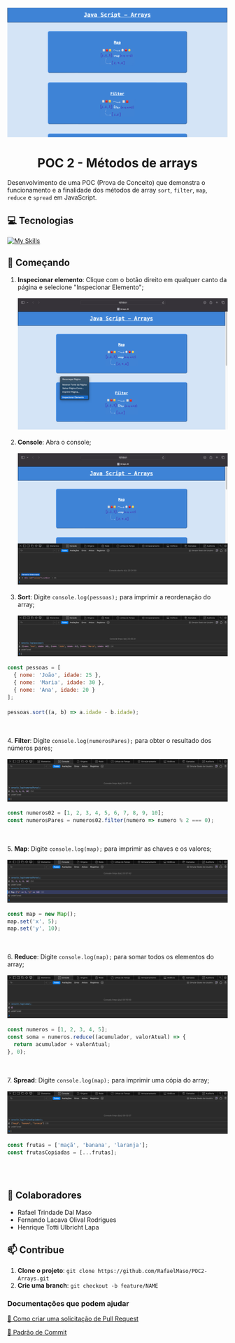 <p align="center">
  <img src="home-page.png" alt="POC2-Arrays">
</p>

<h1 align="center" style="font-weight: bold;">POC 2 - Métodos de arrays</h1>

Desenvolvimento de uma POC (Prova de Conceito) que demonstra o funcionamento e a finalidade dos métodos de array ```sort```, ```filter```, ```map```, ```reduce``` e ```spread``` em JavaScript.

<h2 id="tecnologias">💻 Tecnologias</h2>

[![My Skills](https://skillicons.dev/icons?i=html,css,js&theme=light)](https://skillicons.dev)

<h2 id="comecando">🚀 Começando</h2>

1. **Inspecionar elemento**: Clique com o botão direito em qualquer canto da página e selecione "Inspecionar Elemento"; <br><br> <img src="inspecionar-elemento.png" alt="Inspecionando elemento"> <br><br> 
2. **Console**: Abra o console; <br><br> <img src="console-aberto.png" alt="Abrindo o console"> <br><br>
3. **Sort**: Digite `console.log(pessoas);` para imprimir a reordenação do array; <br><br> <img src="sort.png" alt="Método Sort">
```js
const pessoas = [
  { nome: 'João', idade: 25 },
  { nome: 'Maria', idade: 30 },
  { nome: 'Ana', idade: 20 }
];

pessoas.sort((a, b) => a.idade - b.idade);
```
<br><br>
4. **Filter**: Digite `console.log(numerosPares);` para obter o resultado dos números pares; <br><br> <img src="filter.png" alt="Método Filter">
```js
const numeros02 = [1, 2, 3, 4, 5, 6, 7, 8, 9, 10];
const numerosPares = numeros02.filter(numero => numero % 2 === 0);
```
<br><br>
5. **Map**: Digite `console.log(map);` para imprimir as chaves e os valores; <br><br> <img src="map.png" alt="Método Map">
```js
const map = new Map();
map.set('x', 5);
map.set('y', 10);
```
<br><br>
6. **Reduce**: Digite `console.log(map);` para somar todos os elementos do array; <br><br> <img src="reduce.png" alt="Método Reduce">
```js
const numeros = [1, 2, 3, 4, 5];
const soma = numeros.reduce((acumulador, valorAtual) => {
  return acumulador + valorAtual;
}, 0);
```
<br><br>
7. **Spread**: Digite `console.log(map);` para imprimir uma cópia do array; <br><br> <img src="spread.png" alt="Método Spread">
```js
const frutas = ['maçã', 'banana', 'laranja'];
const frutasCopiadas = [...frutas];
```
<br><br>

<h2 id="colabs">🤝 Colaboradores</h2>

- Rafael Trindade Dal Maso
- Fernando Lacava Olival Rodrigues
- Henrique Totti Ulbricht Lapa

<h2 id="contribue">📫 Contribue</h2>

1. **Clone o projeto**: `git clone https://github.com/RafaelMaso/POC2-Arrays.git`
2. **Crie uma branch**: `git checkout -b feature/NAME`

<h3>Documentações que podem ajudar</h3>

[📝 Como criar uma solicitação de Pull Request](https://www.atlassian.com/br/git/tutorials/making-a-pull-request)

[💾 Padrão de Commit](https://gist.github.com/joshbuchea/6f47e86d2510bce28f8e7f42ae84c716)
